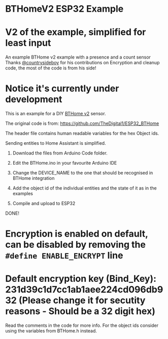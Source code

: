 # BTHomeV2 ESP32 Example
# V2 of the example, simplified for least input
An example BTHome v2 example with a presence and a count sensor
Thanks [@countrysideboy](https://github.com/countrysideboy) for his contributions on Encryption and cleanup code, the most of the code is from his side!

# Notice it's currently under development

This is an example for a DIY [BTHome v2](https://bthome.io/) sensor.

The original code is from: https://github.com/TheDigital1/ESP32_BTHome

The header file contains human readable variables for the hex Object ids.

Sending entities to Home Assistant is simplified.

1) Download the files from Arduino Code folder.

2) Edit the BTHome.ino in your favourite Arduino IDE 

3) Change the DEVICE_NAME to the one that should be recognised in BTHome integration

4) Add the object id of the individual entities and the state of it as in the examples

5) Compile and upload to ESP32

DONE!

# Encryption is enabled on default, can be disabled by removing the `#define ENABLE_ENCRYPT` line
# Default encryption key (Bind_Key): 231d39c1d7cc1ab1aee224cd096db932 (Please change it for secutity reasons - Should be a 32 digit hex)

Read the comments in the code for more info. 
For the object ids consider using the variables from BTHome.h instead.
